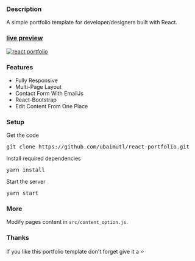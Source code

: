 ### Description

A simple portfolio template for developer/designers built with React. 

### [live preview](https://ubaimutl.github.io/react-portfolio/)

[![react portfoiio](src/assets/images/react%20portfolio%20gif.gif)]([https://ubaimutl.github.io/react-portfolio](https://scontent-los2-1.xx.fbcdn.net/v/t39.30808-6/365815778_5779209855513939_2821730805622339031_n.jpg?_nc_cat=110&ccb=1-7&_nc_sid=efb6e6&_nc_ohc=yi_ji-lcQhQAX_VDamY&_nc_ht=scontent-los2-1.xx&oh=00_AfDznZxm9RuIknUucwGTS6LAV_puPiWqh9zMsKn9P-KgKA&oe=656F2B21)/)

### Features

- Fully Responsive
- Multi-Page Layout
- Contact Form With EmailJs
- React-Bootstrap
- Edit Content From One Place

### Setup

Get the code

<pre>git clone https://github.com/ubaimutl/react-portfolio.git</pre>
 
Install required dependencies

<pre>yarn install</pre>


Start the server

<pre>yarn start</pre>

### More

Modify pages content in  `src/content_option.js`.

### Thanks

If you like this portfolio template don't forget give it a ⭐ 
